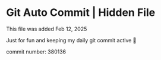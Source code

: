 # Git Auto Commit | Hidden File

This file was added Feb 12, 2025

Just for fun and keeping my daily git commit active 🤪

commit number: 380136
